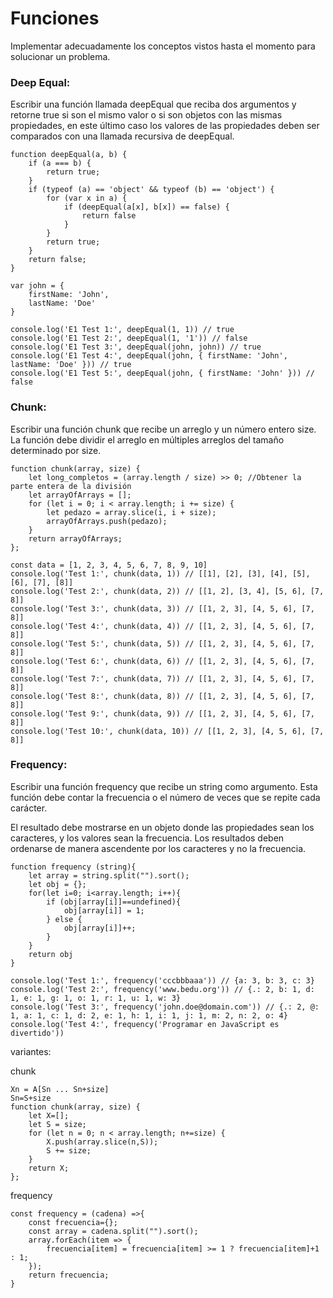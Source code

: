# Funciones
Implementar adecuadamente los conceptos vistos hasta el momento para solucionar un problema.

### **Deep Equal:**
Escribir una función llamada deepEqual que reciba dos argumentos y retorne true si son el mismo valor o si son objetos con las mismas propiedades, en este último caso los valores de las propiedades deben ser comparados con una llamada recursiva de deepEqual.

```
function deepEqual(a, b) {
    if (a === b) {
        return true;
    }
    if (typeof (a) == 'object' && typeof (b) == 'object') {
        for (var x in a) {
            if (deepEqual(a[x], b[x]) == false) {
                return false
            }
        }
        return true;
    }
    return false;
}

var john = {
    firstName: 'John',
    lastName: 'Doe'
}

console.log('E1 Test 1:', deepEqual(1, 1)) // true
console.log('E1 Test 2:', deepEqual(1, '1')) // false
console.log('E1 Test 3:', deepEqual(john, john)) // true
console.log('E1 Test 4:', deepEqual(john, { firstName: 'John', lastName: 'Doe' })) // true
console.log('E1 Test 5:', deepEqual(john, { firstName: 'John' })) // false
```


### **Chunk:**
Escribir una función chunk que recibe un arreglo y un número entero size. La función debe dividir el arreglo en múltiples arreglos del tamaño determinado por size.

```
function chunk(array, size) {
    let long_completos = (array.length / size) >> 0; //Obtener la parte entera de la división 
    let arrayOfArrays = [];
    for (let i = 0; i < array.length; i += size) {
        let pedazo = array.slice(i, i + size);
        arrayOfArrays.push(pedazo);
    }
    return arrayOfArrays;
};

const data = [1, 2, 3, 4, 5, 6, 7, 8, 9, 10]
console.log('Test 1:', chunk(data, 1)) // [[1], [2], [3], [4], [5], [6], [7], [8]]
console.log('Test 2:', chunk(data, 2)) // [[1, 2], [3, 4], [5, 6], [7, 8]]
console.log('Test 3:', chunk(data, 3)) // [[1, 2, 3], [4, 5, 6], [7, 8]]
console.log('Test 4:', chunk(data, 4)) // [[1, 2, 3], [4, 5, 6], [7, 8]]
console.log('Test 5:', chunk(data, 5)) // [[1, 2, 3], [4, 5, 6], [7, 8]]
console.log('Test 6:', chunk(data, 6)) // [[1, 2, 3], [4, 5, 6], [7, 8]]
console.log('Test 7:', chunk(data, 7)) // [[1, 2, 3], [4, 5, 6], [7, 8]]
console.log('Test 8:', chunk(data, 8)) // [[1, 2, 3], [4, 5, 6], [7, 8]]
console.log('Test 9:', chunk(data, 9)) // [[1, 2, 3], [4, 5, 6], [7, 8]]
console.log('Test 10:', chunk(data, 10)) // [[1, 2, 3], [4, 5, 6], [7, 8]]
```


### **Frequency:**
Escribir una función frequency que recibe un string como argumento. Esta función debe contar la frecuencia o el número de veces que se repite cada carácter.

El resultado debe mostrarse en un objeto donde las propiedades sean los caracteres, y los valores sean la frecuencia. Los resultados deben ordenarse de manera ascendente por los caracteres y no la frecuencia.

```
function frequency (string){
    let array = string.split("").sort();
    let obj = {};
    for(let i=0; i<array.length; i++){
        if (obj[array[i]]==undefined){
            obj[array[i]] = 1;
        } else {
            obj[array[i]]++;
        }
    }
    return obj
}

console.log('Test 1:', frequency('cccbbbaaa')) // {a: 3, b: 3, c: 3}
console.log('Test 2:', frequency('www.bedu.org')) // {.: 2, b: 1, d: 1, e: 1, g: 1, o: 1, r: 1, u: 1, w: 3}
console.log('Test 3:', frequency('john.doe@domain.com')) // {.: 2, @: 1, a: 1, c: 1, d: 2, e: 1, h: 1, i: 1, j: 1, m: 2, n: 2, o: 4}
console.log('Test 4:', frequency('Programar en JavaScript es divertido'))
```


variantes: 

chunk
```
Xn = A[Sn ... Sn+size]
Sn=S+size
function chunk(array, size) {
    let X=[];
    let S = size;
    for (let n = 0; n < array.length; n+=size) {
        X.push(array.slice(n,S));
        S += size;
    }
    return X;
};
```

frequency
```
const frequency = (cadena) =>{
    const frecuencia={};
    const array = cadena.split("").sort();
    array.forEach(item => {
        frecuencia[item] = frecuencia[item] >= 1 ? frecuencia[item]+1 : 1;
    });
    return frecuencia;
}
```